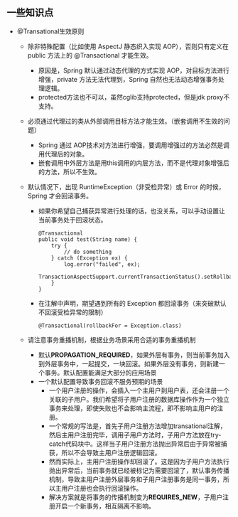 ## 一些知识点

- @Transational生效原则

  - 除非特殊配置（比如使用 AspectJ 静态织入实现 AOP），否则只有定义在 public 方法上的 @Transactional 才能生效。

    - 原因是，Spring     默认通过动态代理的方式实现 AOP，对目标方法进行增强，private 方法无法代理到，Spring 自然也无法动态增强事务处理逻辑。
    - protected方法也不可以，虽然cglib支持protected，但是jdk proxy不支持。

  - 必须通过代理过的类从外部调用目标方法才能生效。（嵌套调用不生效的问题）

    - Spring 通过 AOP技术对方法进行增强，要调用增强过的方法必然是调用代理后的对象。
    - 嵌套调用中外层方法是用this调用的内层方法，而不是代理对象增强后的方法，所以不生效。

  - 默认情况下，出现 RuntimeException（非受检异常）或 Error 的时候，Spring 才会回滚事务。

    - 如果你希望自己捕获异常进行处理的话，也没关系，可以手动设置让当前事务处于回滚状态。

      ```
      @Transactional
      public void test(String name) {
          try {
              // do something
          } catch (Exception ex) {
              log.error("failed", ex);
              TransactionAspectSupport.currentTransactionStatus().setRollbackOnly();
          }
      }
      ```

    - 在注解中声明，期望遇到所有的 Exception 都回滚事务（来突破默认不回滚受检异常的限制）

      ```
      @Transactional(rollbackFor = Exception.class)
      ```

  - 请注意事务重播机制，根据业务场景采用合适的事务重播机制

    - 默认**PROPAGATION_REQUIRED**，如果外层有事务，则当前事务加入到外层事务中，一起提交，一块回滚。如果外层没有事务，则新建一个事务。默认配置能满足大部分的应用场景
    - 一个默认配置导致事务回滚不服务预期的场景
      - 一个用户注册的操作，会插入一个主用户到用户表，还会注册一个关联的子用户。我们希望将子用户注册的数据库操作作为一个独立事务来处理，即使失败也不会影响主流程，即不影响主用户的注册。
      - 一个常规的写法是，首先子用户注册方法增加transational注解，然后主用户注册完毕，调用子用户方法时，子用户方法放在try-catch代码块中。这样当子用户注册方法抛出异常后由于异常被捕获，所以不会导致主用户注册逻辑回滚。
      - 然而实际上，主用户注册操作却回滚了。这是因为子用户方法执行抛出异常后，当前事务就已经被标记为需要回滚了，默认事务传播机制，导致主用户注册外层事务和子用户注册事务是同一事务，所以主用户注册也会执行回滚操作。
      - 解决方案就是将事务的传播机制变为**REQUIRES_NEW**，子用户注册开启一个新事务，相互隔离不影响。